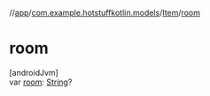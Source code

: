 //[app](../../../index.md)/[com.example.hotstuffkotlin.models](../index.md)/[Item](index.md)/[room](room.md)

# room

[androidJvm]\
var [room](room.md): [String](https://kotlinlang.org/api/latest/jvm/stdlib/kotlin/-string/index.html)?
